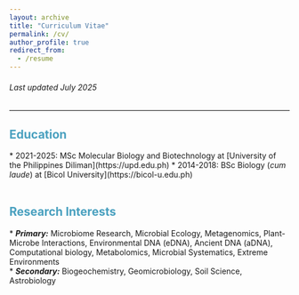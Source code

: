 ```yaml
---
layout: archive
title: "Curriculum Vitae"
permalink: /cv/
author_profile: true
redirect_from:
  - /resume
---
```

<h6><i>Last updated July 2025</i></h6>
<hr class="solid" style="border-top: 1px solid gainsboro">

<h2 style="color:#49A0BF;">Education</h2>
* 2021-2025: MSc Molecular Biology and Biotechnology at [University of the Philippines Diliman](https://upd.edu.ph)
* 2014-2018: BSc Biology (<i>cum laude</i>) at [Bicol University](https://bicol-u.edu.ph)
<br><br>

<h2 style="color:#49A0BF;">Research Interests </h2>
* <b><i>Primary:</i></b> Microbiome Research, Microbial Ecology, Metagenomics, Plant-Microbe Interactions, Environmental DNA (eDNA), Ancient DNA (aDNA), Computational biology, Metabolomics, Microbial Systematics, Extreme Environments<br>
* <b><i>Secondary:</i></b> Biogeochemistry, Geomicrobiology, Soil Science, Astrobiology<br>
